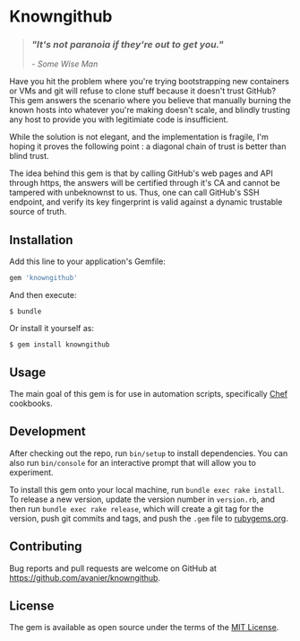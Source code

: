 # Knowngithub

> ### _"It's not paranoia if they're out to get you."_
>
> _- Some Wise Man_

Have you hit the problem where you're trying bootstrapping new containers or VMs and git will refuse to clone stuff because it doesn't trust GitHub? This gem answers the scenario where you believe that manually burning the known hosts into whatever you're making doesn't scale, and blindly trusting any host to provide you with legitimiate code is insufficient.

While the solution is not elegant, and the implementation is fragile, I'm hoping it proves the following point : a diagonal chain of trust is better than blind trust.

The idea behind this gem is that by calling GitHub's web pages and API through https, the answers will be certified through it's CA and cannot be tampered with unbeknownst to us. Thus, one can call GitHub's SSH endpoint, and verify its key fingerprint is valid against a dynamic trustable source of truth.

## Installation

Add this line to your application's Gemfile:

```ruby
gem 'knowngithub'
```

And then execute:

    $ bundle

Or install it yourself as:

    $ gem install knowngithub

## Usage

The main goal of this gem is for use in automation scripts, specifically [Chef](https://www.chef.io/chef/) cookbooks.

## Development

After checking out the repo, run `bin/setup` to install dependencies. You can also run `bin/console` for an interactive prompt that will allow you to experiment.

To install this gem onto your local machine, run `bundle exec rake install`. To release a new version, update the version number in `version.rb`, and then run `bundle exec rake release`, which will create a git tag for the version, push git commits and tags, and push the `.gem` file to [rubygems.org](https://rubygems.org).

## Contributing

Bug reports and pull requests are welcome on GitHub at https://github.com/avanier/knowngithub.

## License

The gem is available as open source under the terms of the [MIT License](https://opensource.org/licenses/MIT).
